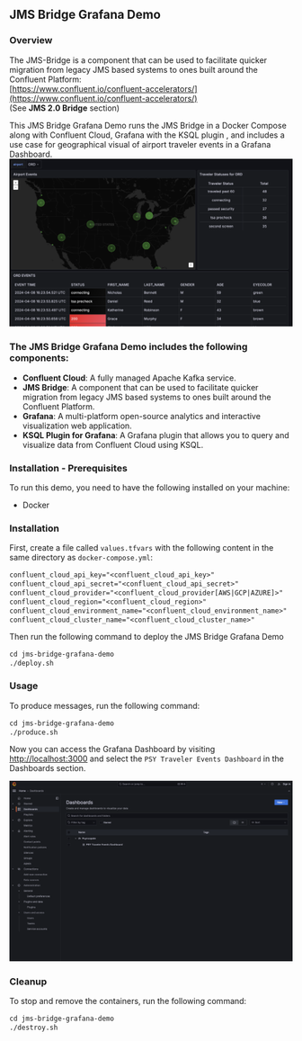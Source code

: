 
## JMS Bridge Grafana Demo

### Overview
The JMS-Bridge is a component that can be used to facilitate quicker migration from legacy JMS based systems to ones built around the Confluent Platform:
<br >[https://www.confluent.io/confluent-accelerators/](https://www.confluent.io/confluent-accelerators/)
<br />(See **JMS 2.0 Bridge** section)

This JMS Bridge Grafana Demo runs the JMS Bridge in a Docker Compose along with Confluent Cloud, Grafana with the KSQL plugin , and includes a use case for geographical visual of airport traveler events in a Grafana Dashboard.
![Grafana](./jms-bridge-grafana-demo/images/grafan-dashboard.png)

### The JMS Bridge Grafana Demo includes the following components:

- **Confluent Cloud**: A fully managed Apache Kafka service.
- **JMS Bridge**: A component that can be used to facilitate quicker migration from legacy JMS based systems to ones built around the Confluent Platform.
- **Grafana**: A multi-platform open-source analytics and interactive visualization web application.
- **KSQL Plugin for Grafana**: A Grafana plugin that allows you to query and visualize data from Confluent Cloud using KSQL.

### Installation - Prerequisites

To run this demo, you need to have the following installed on your machine:

* Docker

### Installation 
First, create a file called `values.tfvars` with the following content in the same directory as `docker-compose.yml`:
```shell
confluent_cloud_api_key="<confluent_cloud_api_key>"
confluent_cloud_api_secret="<confluent_cloud_api_secret>"
confluent_cloud_provider="<confluent_cloud_provider[AWS|GCP|AZURE]>"
confluent_cloud_region="<confluent_cloud_region>"
confluent_cloud_environment_name="<confluent_cloud_environment_name>"
confluent_cloud_cluster_name="<confluent_cloud_cluster_name>"
```

Then run the following command to deploy the JMS Bridge Grafana Demo
```shell
cd jms-bridge-grafana-demo
./deploy.sh
```

### Usage

To produce messages, run the following command:
```shell
cd jms-bridge-grafana-demo
./produce.sh
```

Now you can access the Grafana Dashboard by visiting [http://localhost:3000](http://localhost:3000) and select the `PSY Traveler Events Dashboard` in the Dashboards section.

![Dashboard](./jms-bridge-grafana-demo/images/grafana.png)

### Cleanup

To stop and remove the containers, run the following command:
```shell
cd jms-bridge-grafana-demo
./destroy.sh
```
